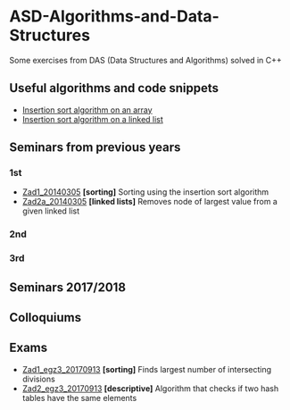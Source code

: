 # **ASD-Algorithms-and-Data-Structures**

Some exercises from DAS (Data Structures and Algorithms) solved in C++

## Useful algorithms and code snippets
- [Insertion sort algorithm on an array](https://github.com/kaspiotr/ASD-Algorithms-and-Data-Structures/tree/master/Useful_algorithms_and_code_snippets/Array_insertion_sort "Array_insertion_sort")
- [Insertion sort algorithm on a linked list](https://github.com/kaspiotr/ASD-Algorithms-and-Data-Structures/blob/master/Useful_algorithms_and_code_snippets/Linked_list_insertion_sort "Linked_list_insertion_sort")

## Seminars from previous years
### 1st
- [Zad1_20140305](https://github.com/kaspiotr/ASD-Algorithms-and-Data-Structures/tree/master/Seminars_older/Sem1_Ex1_20140305 "Sem1_Ex1_20140305") **[sorting]** Sorting using the insertion sort algorithm 
- [Zad2a_20140305](https://github.com/kaspiotr/ASD-Algorithms-and-Data-Structures/tree/master/Seminars_older/Sem1_Ex2a_20140305 "Sem1_Ex2a_20140305") **[linked lists]** Removes node of largest value from a given linked list
### 2nd

### 3rd

## Seminars 2017/2018

## Colloquiums

## Exams
- [Zad1_egz3_20170913](https://github.com/kaspiotr/ASD-Algorithms-and-Data-Structures/tree/master/Exams/Exam3_Ex1_20170913 "Exam3_Ex1_20170913") **[sorting]** Finds largest number of intersecting divisions
- [Zad2_egz3_20170913](https://github.com/kaspiotr/ASD-Algorithms-and-Data-Structures/tree/master/Exams/Exam3_Ex2_20170913 "Exam3_Ex2_20170913") **[descriptive]** Algorithm that checks if two hash tables have the same elements